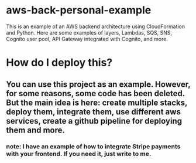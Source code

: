 # aws-back-personal-example
This is an example of an AWS backend architecture using CloudFormation and Python. Here are some examples of layers, Lambdas, SQS, SNS, Cognito user pool, API Gateway integrated with Cognito, and more.

# How do I deploy this?
## You can use this project as an example. However, for some reasons, some code has been deleted. But the main idea is here: create multiple stacks, deploy them, integrate them, use different aws services, create a github pipeline for deploying them and more.
### note: I have an example of how to integrate Stripe payments with your frontend. If you need it, just write to me.
